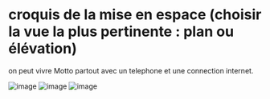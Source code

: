 # croquis de la mise en espace (choisir la vue la plus pertinente : plan ou élévation)
on peut vivre Motto partout avec un telephone et une connection internet.

![image](https://user-images.githubusercontent.com/89648302/155342309-70e0823d-e7af-4f3b-9398-1432f1609bd9.png)
![image](https://user-images.githubusercontent.com/89648302/155342255-7fa076ea-bc83-488c-9257-72b8d945ddf3.png)
![image](https://user-images.githubusercontent.com/89648302/155341995-ef262b02-7a27-46f2-8bbf-009b9e9e6e2e.png)

